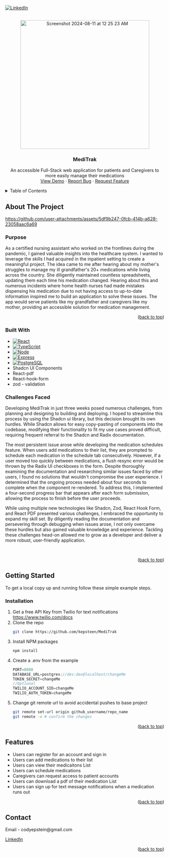 <!-- Improved compatibility of back to top link: See: https://github.com/othneildrew/Best-README-Template/pull/73 -->
<a id="readme-top"></a>
<!--
*** Thanks for checking out the Best-README-Template. If you have a suggestion
*** that would make this better, please fork the repo and create a pull request
*** or simply open an issue with the tag "enhancement".
*** Don't forget to give the project a star!
*** Thanks again! Now go create something AMAZING! :D
-->



<!-- PROJECT SHIELDS -->
<!--
*** I'm using markdown "reference style" links for readability.
*** Reference links are enclosed in brackets [ ] instead of parentheses ( ).
*** See the bottom of this document for the declaration of the reference variables
*** for contributors-url, forks-url, etc. This is an optional, concise syntax you may use.
*** https://www.markdownguide.org/basic-syntax/#reference-style-links
-->
[![LinkedIn][linkedin-shield]][linkedin-url]



<!-- PROJECT LOGO -->
<br />
<div align="center">
  <a href="https://github.com/github_username/repo_name">
    <img width="408" alt="Screenshot 2024-08-11 at 12 25 23 AM" src="https://github.com/user-attachments/assets/1a1c1efd-3a06-4589-b5a9-7d372b1f85b0">
  </a>

<h3 align="center">MediTrak</h3>

  <p align="center">
    An accessible Full-Stack web application for patients and Caregivers to more easily manage their medications
    <br />
    <a href="http://ec2-54-193-74-245.us-west-1.compute.amazonaws.com">View Demo</a>
    ·
    <a href="https://github.com/kepsteen/MediTrak/issues/new?labels=bug&template=bug-report---.md">Report Bug</a>
    ·
    <a href="https://github.com/kepsteen/MediTrak/issues/new?labels=enhancement&template=feature-request---.md">Request Feature</a>
  </p>
</div>



<!-- TABLE OF CONTENTS -->
<details>
  <summary>Table of Contents</summary>
  <ol>
    <li>
      <a href="#about-the-project">About The Project</a>
      <ul>
        <li><a href="#purpose">Purpose</a></li>
        <li><a href="#built-with">Built With</a></li>
        <li><a href="#challenges">Challenges Faced</a></li>
      </ul>
    </li>
    <li>
      <a href="#getting-started">Getting Started</a>
      <ul>
        <li><a href="#installation">Installation</a></li>
      </ul>
    </li>
    <li><a href="#roadmap">Roadmap</a></li>
    <li><a href="#contributing">Contributing</a></li>
    <li><a href="#contact">Contact</a></li>
  </ol>
</details>



<!-- ABOUT THE PROJECT -->
## About The Project


https://github.com/user-attachments/assets/5df9b247-0fcb-414b-a628-23058aac6a69

### Purpose

<p>As a certified nursing assistant who worked on the frontlines during the pandemic, I gained valuable insights into the healthcare system. I wanted to leverage the skills I had acquired in the inpatient setting to create a meaningful project. The idea came to me after hearing about my mother's struggles to manage my ill grandfather's 20+ medications while living across the country. She diligently maintained countless spreadsheets, updating them each time his medication changed. Hearing about this and numerous incidents where home health nurses had made mistakes dispensing his medication due to not having access to up-to-date information inspired me to build an application to solve these issues. The app would serve patients like my grandfather and caregivers like my mother, providing an accessible solution for medication management.</p>



<p align="right">(<a href="#readme-top">back to top</a>)</p>



### Built With

* [![React][React.js]][React-url]
* [![TypeScript][TypeScript.com]][TypeScript-url]
* [![Node][NodeJS.com]][NodeJS-url]
* [![Express][Express.js.com]][Express.js-url]
* [![PostgreSQL][Postgres.com]][Postgres-url]
* Shadcn UI Components
* React-pdf
* React-hook-form
* zod - validation

### Challenges Faced
<p>Developing MediTrak in just three weeks posed numerous challenges, from planning and designing to building and deploying. I hoped to streamline this process by using the Shadcn ui library, but this decision brought its own hurdles. While Shadcn allows for easy copy-pasting of components into the codebase, modifying their functionality to fit my use cases proved difficult, requiring frequent referral to the Shadcn and Radix documentation.</p>
<p>The most persistent issue arose while developing the medication schedules feature. When users add medications to their list, they are prompted to schedule each medication in the schedule tab consecutively. However, if a user moved too quickly between medications, a flush resync error would be thrown by the Radix UI checkboxes in the form. Despite thoroughly examining the documentation and researching similar issues faced by other users, I found no solutions that wouldn't compromise the user experience. I determined that the ongoing process needed about four seconds to complete when the component re-rendered. To address this, I implemented a four-second progress bar that appears after each form submission, allowing the process to finish before the user proceeds.
</p>
<p>While using multiple new technologies like Shadcn, Zod, React Hook Form, and React PDF presented various challenges, I embraced the opportunity to expand my skill set. By diligently reading the documentation and persevering through debugging when issues arose, I not only overcame these hurdles but also gained valuable knowledge and experience. Tackling these challenges head-on allowed me to grow as a developer and deliver a more robust, user-friendly application.</p>
</br>
<p align="right">(<a href="#readme-top">back to top</a>)</p>



<!-- GETTING STARTED -->
## Getting Started

To get a local copy up and running follow these simple example steps.


### Installation
1. Get a free API Key from Twilio for text notifications https://www.twilio.com/docs 
2. Clone the repo
   ```sh
   git clone https://github.com/kepsteen/MediTrak
   ```
3. Install NPM packages
   ```sh
   npm install
   ```
4. Create a .env from the example
   ```js
   PORT=8080
   DATABASE_URL=postgres://dev:dev@localhost/changeMe
   TOKEN_SECRET=changeMe
   //Optional
   TWILIO_ACCOUNT_SID=changeMe
   TWILIO_AUTH_TOKEN=changeMe
   ```
5. Change git remote url to avoid accidental pushes to base project
   ```sh
   git remote set-url origin github_username/repo_name
   git remote -v # confirm the changes
   ```

<p align="right">(<a href="#readme-top">back to top</a>)</p>




<!-- ROADMAP -->
## Features

- Users can register for an account and sign in
- Users can add medications to their list
- Users can view their medicaitons List
- Users can schedule medications
- Caregivers can request access to patient accounts
- Users can download a pdf of their medication List
- Users can sign up for text message notifications when a medication runs out


<p align="right">(<a href="#readme-top">back to top</a>)</p>




<!-- CONTACT -->
## Contact

<p> Email - codyepstein@gmail.com</p>
<a href="https://www.linkedin.com/in/cody-epstein">LinkedIn</a>


<p align="right">(<a href="#readme-top">back to top</a>)</p>


<!-- MARKDOWN LINKS & IMAGES -->
<!-- https://www.markdownguide.org/basic-syntax/#reference-style-links -->
[contributors-shield]: https://img.shields.io/github/contributors/github_username/repo_name.svg?style=for-the-badge
[contributors-url]: https://github.com/github_username/repo_name/graphs/contributors
[forks-shield]: https://img.shields.io/github/forks/github_username/repo_name.svg?style=for-the-badge
[forks-url]: https://github.com/github_username/repo_name/network/members
[stars-shield]: https://img.shields.io/github/stars/github_username/repo_name.svg?style=for-the-badge
[stars-url]: https://github.com/github_username/repo_name/stargazers
[issues-shield]: https://img.shields.io/github/issues/github_username/repo_name.svg?style=for-the-badge
[issues-url]: https://github.com/github_username/repo_name/issues
[license-shield]: https://img.shields.io/github/license/github_username/repo_name.svg?style=for-the-badge
[license-url]: https://github.com/github_username/repo_name/blob/master/LICENSE.txt
[linkedin-shield]: https://img.shields.io/badge/-LinkedIn-black.svg?style=for-the-badge&logo=linkedin&colorB=555
[linkedin-url]: https://linkedin.com/in/cody-epstein
[product-screenshot]: images/screenshot.png
[Next.js]: https://img.shields.io/badge/next.js-000000?style=for-the-badge&logo=nextdotjs&logoColor=white
[Next-url]: https://nextjs.org/
[React.js]: https://img.shields.io/badge/React-20232A?style=for-the-badge&logo=react&logoColor=61DAFB
[React-url]: https://reactjs.org/
[Vue.js]: https://img.shields.io/badge/Vue.js-35495E?style=for-the-badge&logo=vuedotjs&logoColor=4FC08D
[Vue-url]: https://vuejs.org/
[Angular.io]: https://img.shields.io/badge/Angular-DD0031?style=for-the-badge&logo=angular&logoColor=white
[Angular-url]: https://angular.io/
[Svelte.dev]: https://img.shields.io/badge/Svelte-4A4A55?style=for-the-badge&logo=svelte&logoColor=FF3E00
[Svelte-url]: https://svelte.dev/
[Laravel.com]: https://img.shields.io/badge/Laravel-FF2D20?style=for-the-badge&logo=laravel&logoColor=white
[Laravel-url]: https://laravel.com
[Bootstrap.com]: https://img.shields.io/badge/Bootstrap-563D7C?style=for-the-badge&logo=bootstrap&logoColor=white
[Bootstrap-url]: https://getbootstrap.com
[JQuery.com]: https://img.shields.io/badge/jQuery-0769AD?style=for-the-badge&logo=jquery&logoColor=white
[JQuery-url]: https://jquery.com 
[Postgres.com]: https://img.shields.io/badge/postgres-%23316192.svg?style=for-the-badge&logo=postgresql&logoColor=white
[Postgres-url]: https://www.postgresql.org/
[NodeJS.com]: https://img.shields.io/badge/node.js-6DA55F?style=for-the-badge&logo=node.js&logoColor=white
[NodeJS-url]: https://nodejs.org/en
[Express.js.com]: https://img.shields.io/badge/express.js-%23404d59.svg?style=for-the-badge&logo=express&logoColor=%2361DAFB
[Express.js-url]: https://expressjs.com/
[TypeScript.com]: https://img.shields.io/badge/typescript-%23007ACC.svg?style=for-the-badge&logo=typescript&logoColor=white
[TypeScript-url]: https://www.typescriptlang.org/
